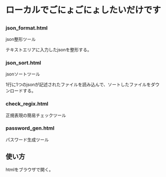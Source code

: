 #     ローカルでごにょごにょしたいだけです

## 

### json_format.html

json整形ツール

テキストエリアに入力したjsonを整形する。

### json_sort.html

jsonソートツール

1行に1つのjsonが記述されたファイルを読み込んで、ソートしたファイルをダウンロードする。

### check_regix.html

正規表現の簡易チェックツール


### password_gen.html

パスワード生成ツール


## 使い方

htmlをブラウザで開く。


 
